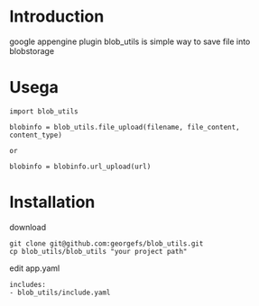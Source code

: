 Introduction
===
google appengine plugin 
blob_utils is simple way to save file into blobstorage



Usega
===

```pthon
import blob_utils

blobinfo = blob_utils.file_upload(filename, file_content, content_type)

or

blobinfo = blobinfo.url_upload(url)

```


Installation
===
download
```
git clone git@github.com:georgefs/blob_utils.git
cp blob_utils/blob_utils "your project path"
```

edit app.yaml 
```
includes:
- blob_utils/include.yaml
```

